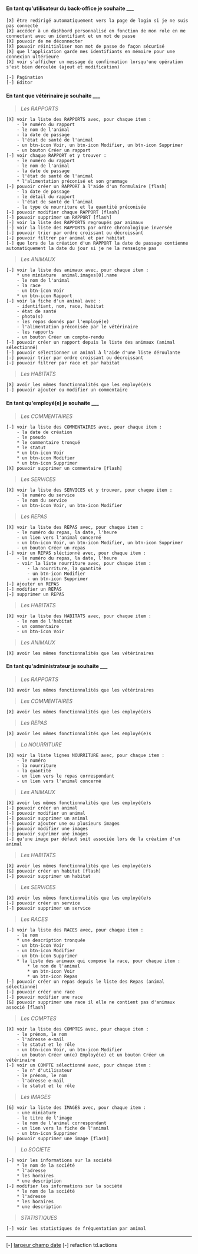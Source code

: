 #### En tant qu'utilisateur du back-office je souhaite ___

    [X] être redirigé automatiquement vers la page de login si je ne suis pas connecté
    [X] accéder à un dashbord personnalisé en fonction de mon role en me connectant avec un identifiant et un mot de passe
    [X] pouvoir de me déconnecter
    [X] pouvoir réinitialiser mon mot de passe de façon sécurisé
    [X] que l'application garde mes identifiants en mémoire pour une connexion ultérieure
    [X] voir s'afficher un message de confirmation lorsqu'une opération s'est bien déroulée (ajout et modification)

    [-] Pagination
    [-] Editor

#### En tant que vétérinaire je souhaite ___

> _Les RAPPORTS_

    [X] voir la liste des RAPPORTS avec, pour chaque item :
        - le numéro du rapport
        - le nom de l'animal
        - la date de passage
        - l'état de santé de l'animal
        - un btn-icon Voir, un btn-icon Modifier, un btn-icon Supprimer
        - un bouton Créer un rapport
    [-] voir chaque RAPPORT et y trouver :
        - le numéro du rapport
        - le nom de l'animal
        - la date de passage
        - l'état de santé de l'animal
        * l'alimentation préconisé et son grammage
    [-] pouvoir créer un RAPPORT à l'aide d'un formulaire [flash] 
        - la date de passage
        - le détail du rapport
        - l'état de santé de l’animal
        - le type de nourriture et la quantité préconisée
    [-] pouvoir modifier chaque RAPPORT [flash] 
    [-] pouvoir supprimer un RAPPORT [flash] 
    [-] voir la liste des RAPPORTS regroupés par animaux
    [-] voir la liste des RAPPORTS par ordre chronologique inversée
    [-] pouvoir trier par ordre croissant ou décroissant
    [-] pouvoir filtrer par animal et par habitat
    [-] que lors de la création d'un RAPPORT la date de passage contienne automatiquement la date du jour si je ne la renseigne pas

> _Les ANIMAUX_

    [-] voir la liste des animaux avec, pour chaque item :
        * une miniature  animal.images[0].name 
        - le nom de l'animal
        - la race
        - un btn-icon Voir
        * un btn-icon Rapport
    [-] voir la fiche d'un animal avec :
        - identifiant, nom, race, habitat
        - état de santé
        - photo(s)
        - les repas donnés par l'employé(e)
        - l'alimentation préconisée par le vétérinaire
        - les rapports
        - un bouton Créer un compte-rendu
    [-] pouvoir créer un rapport depuis le liste des animaux (animal sélectionné)
    [-] pouvoir sélectionner un animal à l'aide d'une liste déroulante
    [-] pouvoir trier par ordre croissant ou décroissant
    [-] pouvoir filtrer par race et par habitat

> _Les HABITATS_

    [X] avoir les mêmes fonctionnalités que les employé(e)s
    [-] pouvoir ajouter ou modifier un commentaire

#### En tant qu'employé(e) je souhaite ___

> _Les COMMENTAIRES_

    [-] voir la liste des COMMENTAIRES avec, pour chaque item :
        - la date de création
        - le pseudo
        * le commentaire tronqué
        * le statut
        * un btn-icon Voir
        * un btn-icon Modifier
        * un btn-icon Supprimer
    [X] pouvoir supprimer un commentaire [flash]

> _Les SERVICES_

    [X] voir la liste des SERVICES et y trouver, pour chaque item :
        - le numéro du service
        - le nom du service
        - un btn-icon Voir, un btn-icon Modifier

> _Les REPAS_

    [X] voir la liste des REPAS avec, pour chaque item :
        - le numéro du repas, la date, l'heure
        - un lien vers l'animal concerné
        - un btn-icon Voir, un btn-icon Modifier, un btn-icon Supprimer
        - un bouton Créer un repas
    [-] voir un REPAS sléctionné avec, pour chaque item :
        - le numéro du repas, la date, l'heure
        - voir la liste nourriture avec, pour chaque item :
            - la nourriture, la quantité
            - un btn-icon Modifier
            - un btn-icon Supprimer
    [-] ajouter un REPAS
    [-] modifier un REPAS
    [-] supprimer un REPAS


> _Les HABITATS_

    [X] voir la liste des HABITATS avec, pour chaque item :
        - le nom de l'habitat
        - un commentaire
        - un btn-icon Voir

> _Les ANIMAUX_

    [X] avoir les mêmes fonctionnalités que les vétérinaires

#### En tant qu'administrateur je souhaite ___

> _Les RAPPORTS_

    [X] avoir les mêmes fonctionnalités que les vétérinaires

> _Les COMMENTAIRES_

    [X] avoir les mêmes fonctionnalités que les employé(e)s

> _Les REPAS_

    [X] avoir les mêmes fonctionnalités que les employé(e)s

> _La NOURRITURE_

    [X] voir la liste lignes NOURRITURE avec, pour chaque item :
        - le numéro
        - la nourriture
        - la quantité
        - un lien vers le repas correspondant
        - un lien vers l'animal concerné


> _Les ANIMAUX_

    [X] avoir les mêmes fonctionnalités que les employé(e)s
    [-] pouvoir créer un animal
    [-] pouvoir modifier un animal
    [-] pouvoir supprimer un animal
    [-] pouvoir ajouter une ou plusieurs images
    [-] pouvoir modifier une images
    [-] pouvoir suprimer une images
    [-] qu'une image par défaut soit associée lors de la création d'un animal

> _Les HABITATS_

    [X] avoir les mêmes fonctionnalités que les employé(e)s
    [&] pouvoir créer un habitat [flash]
    [-] pouvoir supprimer un habitat

> _Les SERVICES_

    [X] avoir les mêmes fonctionnalités que les employé(e)s
    [-] pouvoir créer un service 
    [-] pouvoir supprimer un service 

> _Les RACES_

    [-] voir la liste des RACES avec, pour chaque item :
        - le nom 
        * une description tronquée
        - un btn-icon Voir
        - un btn-icon Modifier
        - un btn-icon Supprimer
        * la liste des animaux qui compose la race, pour chaque item :
            * le nom de l'animal
            * un btn-icon Voir
            * un btn-icon Repas
    [-] pouvoir créer un repas depuis le liste des Repas (animal sélectionné)
    [-] pouvoir créer une race 
    [-] pouvoir modifier une race 
    [&] pouvoir supprimer une race il elle ne contient pas d'animaux associé [flash]

> _Les COMPTES_

    [X] voir la liste des COMPTES avec, pour chaque item :
        - le prénom, le nom
        - l'adresse e-mail
        - le statut et le rôle
        - un btn-icon Voir, un btn-icon Modifier
        - un bouton Créer un(e) Employé(e) et un bouton Créer un vétérinaire
    [-] voir un COMPTE sélectionné avec, pour chaque item :
        - le n° d'utilisateur
        - le prénom, le nom
        - l'adresse e-mail
        - le statut et le rôle

> _Les IMAGES_

    [&] voir la liste des IMAGES avec, pour chaque item :
        - une miniature
        - le titre de l'image
        - le nom de l'animal correspondant
        - un lien vers la fiche de l'animal
        - un btn-icon Supprimer
    [&] pouvoir supprimer une image [flash]

> _La SOCIETE_

    [-] voir les informations sur la société
        * le nom de la société
        * l'adresse
        * les horaires
        * une description
    [-] modifier les informations sur la société
        * le nom de la société
        * l'adresse
        * les horaires
        * une description

> _STATISTIQUES_

    [-] voir les statistiques de fréquentation par animal
 ---

[-] [largeur champ date](https://starswebcommunication.tinytake.com/msc/OTY4NzU2N18yMzMxOTA5NQ)
[-] refaction td.actions